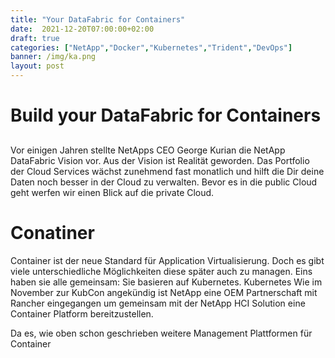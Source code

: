 ```yaml
---
title: "Your DataFabric for Containers"
date:  2021-12-20T07:00:00+02:00
draft: true
categories: ["NetApp","Docker","Kubernetes","Trident","DevOps"]
banner: /img/ka.png
layout: post
---
```


# Build your DataFabric for Containers
## 
Vor einigen Jahren stellte NetApps CEO George Kurian die NetApp DataFabric Vision vor. Aus der Vision ist Realität geworden. Das Portfolio der Cloud Services wächst zunehmend fast monatlich und hilft die Dir deine Daten noch besser in der Cloud zu verwalten. 
Bevor es in die public Cloud geht werfen wir einen Blick auf die private Cloud. 

# Conatiner
Container ist der neue Standard für Application Virtualisierung. Doch es gibt viele unterschiedliche Möglichkeiten diese später auch zu managen. Eins haben sie alle gemeinsam: Sie basieren auf Kubernetes. Kubernetes Wie im November zur KubCon angekündig ist NetApp eine OEM Partnerschaft mit Rancher eingegangen um gemeinsam mit der NetApp HCI Solution eine Container Platform bereitzustellen.

Da es, wie oben schon geschrieben weitere Management Plattformen für Container 